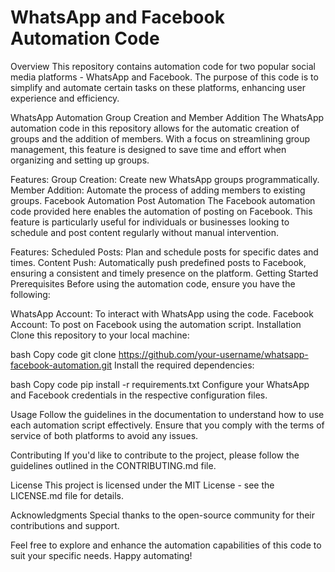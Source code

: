 # WhatsApp and Facebook Automation Code
Overview
This repository contains automation code for two popular social media platforms - WhatsApp and Facebook. The purpose of this code is to simplify and automate certain tasks on these platforms, enhancing user experience and efficiency.

WhatsApp Automation
Group Creation and Member Addition
The WhatsApp automation code in this repository allows for the automatic creation of groups and the addition of members. With a focus on streamlining group management, this feature is designed to save time and effort when organizing and setting up groups.

Features:
Group Creation: Create new WhatsApp groups programmatically.
Member Addition: Automate the process of adding members to existing groups.
Facebook Automation
Post Automation
The Facebook automation code provided here enables the automation of posting on Facebook. This feature is particularly useful for individuals or businesses looking to schedule and post content regularly without manual intervention.

Features:
Scheduled Posts: Plan and schedule posts for specific dates and times.
Content Push: Automatically push predefined posts to Facebook, ensuring a consistent and timely presence on the platform.
Getting Started
Prerequisites
Before using the automation code, ensure you have the following:

WhatsApp Account: To interact with WhatsApp using the code.
Facebook Account: To post on Facebook using the automation script.
Installation
Clone this repository to your local machine:

bash
Copy code
git clone https://github.com/your-username/whatsapp-facebook-automation.git
Install the required dependencies:

bash
Copy code
pip install -r requirements.txt
Configure your WhatsApp and Facebook credentials in the respective configuration files.

Usage
Follow the guidelines in the documentation to understand how to use each automation script effectively. Ensure that you comply with the terms of service of both platforms to avoid any issues.

Contributing
If you'd like to contribute to the project, please follow the guidelines outlined in the CONTRIBUTING.md file.

License
This project is licensed under the MIT License - see the LICENSE.md file for details.

Acknowledgments
Special thanks to the open-source community for their contributions and support.

Feel free to explore and enhance the automation capabilities of this code to suit your specific needs. Happy automating!
